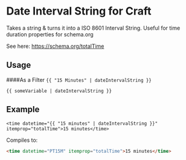 # Date Interval String for Craft

Takes a string & turns it into a ISO 8601 Interval String. Useful for time duration properties for schema.org

See here: https://schema.org/totalTime

## Usage

####As a Filter
`{{ "15 Minutes" | dateIntervalString }}`

`{{ someVariable | dateIntervalString }}`

## Example
```twig
<time datetime="{{ "15 minutes" | dateIntervalString }}" itemprop="totalTime">15 minutes</time>
```

Compiles to:

```html
<time datetime="PT15M" itemprop="totalTime">15 minutes</time>
```
